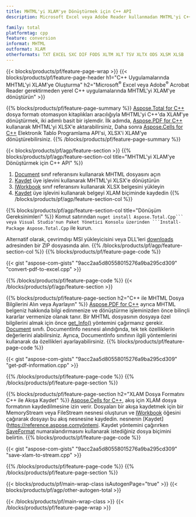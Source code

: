 ```yaml
---
title: MHTML'yi XLAM'ye Dönüştürmek için C++ API
description: Microsoft Excel veya Adobe Reader kullanmadan MHTML'yi C++ API aracılığıyla XLAM'ye dönüştürün

family: total
platformtag: cpp
feature: conversion
informat: MHTML
outformat: XLAM
otherformats: TXT EXCEL SXC DIF FODS XLTM XLT TSV XLTX ODS XLSM XLSB
---
```

{{< blocks/products/pf/feature-page-wrap >}}
{{< blocks/products/pf/feature-page-header h1="C++ Uygulamalarında MHTML'yi XLAM'ye Oluşturma" h2="Microsoft<sup>&reg;</sup> Excel veya Adobe<sup>&reg;</sup> Acrobat Reader gerektirmeden yerel C++ uygulamalarında MHTML'yi XLAM'ye dönüştürün" >}}

{{% blocks/products/pf/feature-page-summary %}}
[Aspose.Total for C++](https://products.aspose.com/total/cpp/) dosya formatı otomasyon kitaplıkları aracılığıyla MHTML'yi C++'da XLAM'ye dönüştürmek, iki adımlı basit bir işlemdir. İlk adımda, [Aspose.PDF for C++](https://products.aspose.com/pdf/cpp/) kullanarak MHTML'yi XLSX'e aktarabilirsiniz, Daha sonra [Aspose.Cells for C++](https://products.aspose.com/cells/cpp/) Elektronik Tablo Programlama API'si, XLSX'i XLAM'ye dönüştürebilirsiniz. 
{{% /blocks/products/pf/feature-page-summary  %}}

{{< blocks/products/pf/agp/feature-section >}}
{{% blocks/products/pf/agp/feature-section-col title="MHTML'yi XLAM'ye Dönüştürmek için C++ API" %}}
1. [Document](https://reference.aspose.com/pdf/cpp/class/aspose.pdf.document) sınıf referansını kullanarak MHTML dosyasını açın
2. [Kaydet](https://reference.aspose.com/pdf/cpp/class/aspose.pdf.document#a6383c010776212483f51cc41235924db) üye işlevini kullanarak MHTML'yi XLSX'e dönüştürün
3. [IWorkbook](https://reference.aspose.com/cells/cpp/class/aspose.cells.i_workbook) sınıf referansını kullanarak XLSX belgesini yükleyin
4. [Kaydet](https://reference.aspose.com/cells/cpp/class/aspose.cells.i_workbook#a9460f52a2dec8f4bf623a4905167d997) üye işlevini kullanarak belgeyi XLAM biçiminde kaydedin
{{% /blocks/products/pf/agp/feature-section-col %}}

{{% blocks/products/pf/agp/feature-section-col title="Dönüşüm Gereksinimleri" %}}
Komut satırından ``nuget install Aspose.Total.Cpp``` veya Visual Studio'nun Paket Yönetici Konsolu üzerinden ```Install-Package Aspose.Total.Cpp`` ile kurun.

Alternatif olarak, çevrimdışı MSI yükleyicisini veya DLL'leri [downloads](https://releases.aspose.com/total/cpp) adresinden bir ZIP dosyasında alın.
{{% /blocks/products/pf/agp/feature-section-col %}}
{{% blocks/products/pf/feature-page-code %}}

{{< gist "aspose-com-gists" "9acc2aa5d80558015276a9ba295cd309" "convert-pdf-to-excel.cpp" >}}



{{% /blocks/products/pf/feature-page-code %}}
{{< /blocks/products/pf/agp/feature-section >}}

{{% blocks/products/pf/feature-page-section  h2="C++ ile MHTML Dosya Bilgilerini Alın veya Ayarlayın" %}}
[Aspose.PDF for C++](https://products.aspose.com/pdf/cpp/) ayrıca MHTML belgeniz hakkında bilgi edinmenize ve dönüştürme işleminizden önce bilinçli kararlar vermenize olanak tanır. Bir MHTML dosyasının dosyaya özel bilgilerini almak için önce [get_Info()](https://reference.aspose.com/pdf/cpp/class/aspose.pdf.document#ae7a6ba620499ffa0dbaa5c813ee96c4a) yöntemini çağırmanız gerekir. [Document](https://reference.aspose.com/pdf/cpp/class/aspose.pdf.document) sınıfı. DocumentInfo nesnesi alındığında, tek tek özelliklerin değerlerini alabilirsiniz. Ayrıca, DocumentInfo sınıfının ilgili yöntemlerini kullanarak da özellikleri ayarlayabilirsiniz.
{{% blocks/products/pf/feature-page-code %}}

{{< gist "aspose-com-gists" "9acc2aa5d80558015276a9ba295cd309" "get-pdf-information.cpp" >}}

{{% /blocks/products/pf/feature-page-code  %}}
{{% /blocks/products/pf/feature-page-section %}}

{{% blocks/products/pf/feature-page-section  h2="XLAM Dosya Formatını C++ ile Akışa Kaydet" %}}
[Aspose.Cells for C++](https://products.aspose.com/cells/net/), akış için XLAM dosya formatının kaydedilmesine izin verir. Dosyaları bir akışa kaydetmek için bir MemoryStream veya FileStream nesnesi oluşturun ve [IWorkbook](https://reference.aspose.com/cells/cpp/class/aspose.cells.i_workbook) öğesini çağırarak dosyayı bu akış nesnesine kaydedin. nesnenin [Kaydet](https://reference.aspose.comyöntemi. Kaydet yöntemini çağırırken [SaveFormat](https://reference.aspose.com/cells/cpp/namespace/aspose.cells#a11cae527e4e68f1adcac8f47ea64481a) numaralandırmasını kullanarak istediğiniz dosya biçimini belirtin.
{{% blocks/products/pf/feature-page-code %}}

{{< gist "aspose-com-gists" "9acc2aa5d80558015276a9ba295cd309" "save-xlam-to-stream.cpp" >}}

{{% /blocks/products/pf/feature-page-code  %}}
{{% /blocks/products/pf/feature-page-section %}}

{{< blocks/products/pf/main-wrap-class isAutogenPage="true" >}}
{{< blocks/products/pf/agp/other-autogen-total >}}
 
{{< /blocks/products/pf/main-wrap-class >}}
{{< /blocks/products/pf/feature-page-wrap >}}